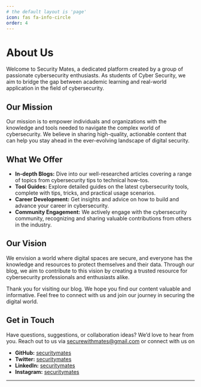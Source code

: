 ```yaml
---
# the default layout is 'page'
icon: fas fa-info-circle
order: 4
---
```


# About Us

Welcome to Security Mates, a dedicated platform created by a group of passionate cybersecurity enthusiasts. As students of Cyber Security, we aim to bridge the gap between academic learning and real-world application in the field of cybersecurity.

## Our Mission

Our mission is to empower individuals and organizations with the knowledge and tools needed to navigate the complex world of cybersecurity. We believe in sharing high-quality, actionable content that can help you stay ahead in the ever-evolving landscape of digital security.

## What We Offer

- **In-depth Blogs:** Dive into our well-researched articles covering a range of topics from cybersecurity tips to technical how-tos.
- **Tool Guides:** Explore detailed guides on the latest cybersecurity tools, complete with tips, tricks, and practical usage scenarios.
- **Career Development:** Get insights and advice on how to build and advance your career in cybersecurity.
- **Community Engagement:** We actively engage with the cybersecurity community, recognizing and sharing valuable contributions from others in the industry.

## Our Vision

We envision a world where digital spaces are secure, and everyone has the knowledge and resources to protect themselves and their data. Through our blog, we aim to contribute to this vision by creating a trusted resource for cybersecurity professionals and enthusiasts alike.

Thank you for visiting our blog. We hope you find our content valuable and informative. Feel free to connect with us and join our journey in securing the digital world.

## Get in Touch

Have questions, suggestions, or collaboration ideas? We’d love to hear from you. Reach out to us via [securewithmates@gmail.com](mailto:securewithmates@gmail.com) or connect with us on 

- **GitHub:** [securitymates](https://github.com/securitymates)
- **Twitter:** [securitymates](https://x.com/securitymates)
- **LinkedIn:** [securitymates](https://www.linkedin.com/company/securitymates)
- **Instagram:** [securitymates](https://www.instagram.com/securitymates)

---
